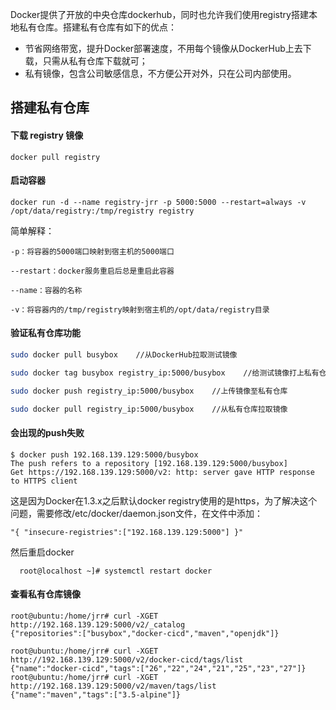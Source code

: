 Docker提供了开放的中央仓库dockerhub，同时也允许我们使用registry搭建本地私有仓库。搭建私有仓库有如下的优点：

* 节省网络带宽，提升Docker部署速度，不用每个镜像从DockerHub上去下载，只需从私有仓库下载就可；
* 私有镜像，包含公司敏感信息，不方便公开对外，只在公司内部使用。

## 搭建私有仓库

#### 下载 registry 镜像

`docker pull registry`

#### 启动容器

`docker run -d --name registry-jrr -p 5000:5000 --restart=always -v /opt/data/registry:/tmp/registry registry`

简单解释：

```-d：后台运行
-p：将容器的5000端口映射到宿主机的5000端口  

--restart：docker服务重启后总是重启此容器  

--name：容器的名称  

-v：将容器内的/tmp/registry映射到宿主机的/opt/data/registry目录
```

#### 验证私有仓库功能

```bash
sudo docker pull busybox    //从DockerHub拉取测试镜像

sudo docker tag busybox registry_ip:5000/busybox    //给测试镜像打上私有仓库标签

sudo docker push registry_ip:5000/busybox    //上传镜像至私有仓库

sudo docker pull registry_ip:5000/busybox    //从私有仓库拉取镜像
```

#### 会出现的push失败

```
$ docker push 192.168.139.129:5000/busybox
The push refers to a repository [192.168.139.129:5000/busybox]
Get https://192.168.139.129:5000/v2: http: server gave HTTP response to HTTPS client
```

这是因为Docker在1.3.x之后默认docker registry使用的是https，为了解决这个问题，需要修改/etc/docker/daemon.json文件，在文件中添加：

```
"{ "insecure-registries":["192.168.139.129:5000"] }"
```

然后重启docker

```
  root@localhost ~]# systemctl restart docker
```

#### 查看私有仓库镜像

```
root@ubuntu:/home/jrr# curl -XGET http://192.168.139.129:5000/v2/_catalog
{"repositories":["busybox","docker-cicd","maven","openjdk"]}

root@ubuntu:/home/jrr# curl -XGET http://192.168.139.129:5000/v2/docker-cicd/tags/list
{"name":"docker-cicd","tags":["26","22","24","21","25","23","27"]}
root@ubuntu:/home/jrr# curl -XGET http://192.168.139.129:5000/v2/maven/tags/list
{"name":"maven","tags":["3.5-alpine"]}
```



